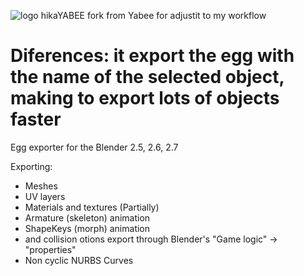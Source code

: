 ![logo](http://i.imgur.com/lVMTcfS.png)
hikaYABEE fork from Yabee for adjustit to my workflow

Diferences:
it export the egg with the name of the selected object, making to export lots of objects faster
=====
Egg exporter for the Blender 2.5, 2.6, 2.7

Exporting:
- Meshes
- UV layers
- Materials and textures (Partially)
- Armature (skeleton) animation
- ShapeKeys (morph) animation
- <Tag> and collision otions export through Blender's "Game logic" -> "properties"
- Non cyclic NURBS Curves
